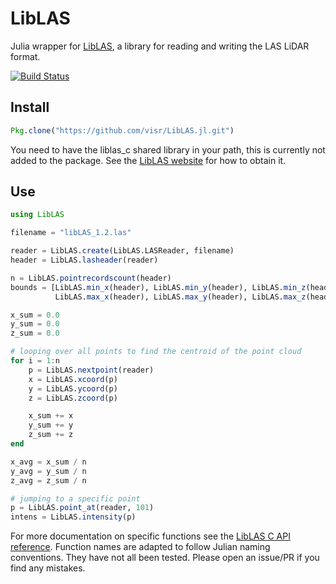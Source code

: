 # LibLAS

Julia wrapper for [LibLAS](http://www.liblas.org/), a library for reading and writing the LAS LiDAR format.

[![Build Status](https://travis-ci.org/visr/LibLAS.jl.svg?branch=master)](https://travis-ci.org/visr/LibLAS.jl)

## Install

```julia
Pkg.clone("https://github.com/visr/LibLAS.jl.git")
```

You need to have the liblas_c shared library in your path, this is currently not added to the package.
See the [LibLAS website](http://www.liblas.org/download.html) for how to obtain it.

## Use

```julia
using LibLAS

filename = "libLAS_1.2.las"

reader = LibLAS.create(LibLAS.LASReader, filename)
header = LibLAS.lasheader(reader)

n = LibLAS.pointrecordscount(header)
bounds = [LibLAS.min_x(header), LibLAS.min_y(header), LibLAS.min_z(header),
          LibLAS.max_x(header), LibLAS.max_y(header), LibLAS.max_z(header)]

x_sum = 0.0
y_sum = 0.0
z_sum = 0.0

# looping over all points to find the centroid of the point cloud
for i = 1:n
    p = LibLAS.nextpoint(reader)
    x = LibLAS.xcoord(p)
    y = LibLAS.ycoord(p)
    z = LibLAS.zcoord(p)

    x_sum += x
    y_sum += y
    z_sum += z
end

x_avg = x_sum / n
y_avg = y_sum / n
z_avg = z_sum / n

# jumping to a specific point
p = LibLAS.point_at(reader, 101)
intens = LibLAS.intensity(p)
```

For more documentation on specific functions see the [LibLAS C API reference](http://www.liblas.org/doxygen/liblas_8h.html).
Function names are adapted to follow Julian naming conventions. They have not all been tested. Please open an issue/PR if you find any mistakes.
